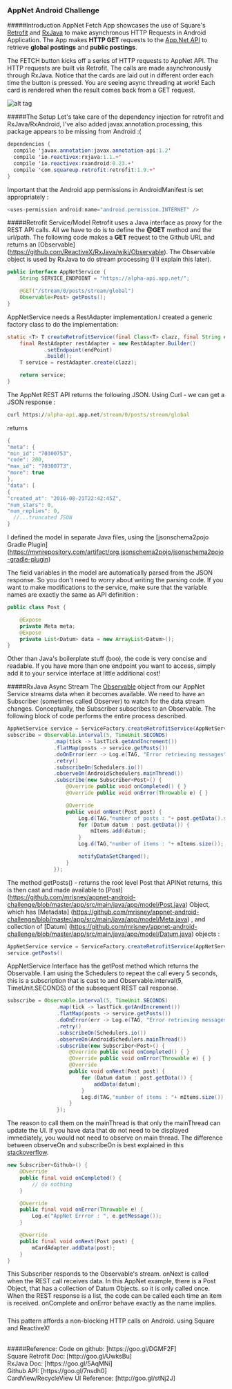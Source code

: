 ### AppNet Android Challenge

#####Introduction
AppNet Fetch App showcases the use of Square's [Retrofit](http://square.github.io/retrofit/) and [RxJava](https://github.com/ReactiveX/RxJava/wiki) to make asynchronous HTTP Requests in Android Application. The App makes **HTTP GET** requests to the [App.Net API](https://alpha-api.app.net/stream/0/posts/stream/global) to retrieve **global postings** and **public postings**.

The FETCH button kicks off a series of HTTP requests to AppNet API. The HTTP requests are built via Retrofit. The calls are made asynchronously through RxJava. Notice that the cards are laid out in different order each time the button is pressed. You are seeing async threading at work! Each card is rendered when the result comes back from a GET request.

![alt tag](http://randomdotnext.com/content/images/2015/05/demo-github-android.gif)

#####The Setup
Let's take care of the dependency injection for retrofit and RxJava/RxAndroid,
I've also added  javax.annotation.processing, this package appears to be missing from Android :(
```java
dependencies {
  compile 'javax.annotation:javax.annotation-api:1.2'
  compile 'io.reactivex:rxjava:1.1.+'
  compile 'io.reactivex:rxandroid:0.23.+'
  compile 'com.squareup.retrofit:retrofit:1.9.+'
}
```

Important that the Android app permissions in AndroidManifest is set appropriately :
```java
<uses-permission android:name="android.permission.INTERNET" />
```

#####Retrofit Service/Model
Retrofit uses a Java interface as proxy for the REST API calls. All we have to do is to define the **@GET** method and the url/path. The following code makes a **GET** request to the Github URL and returns an [Observable] (https://github.com/ReactiveX/RxJava/wiki/Observable). The Observable object is used by RxJava to do stream processing (I'll explain this later).
```java
public interface AppNetService {
    String SERVICE_ENDPOINT = "https://alpha-api.app.net/";

    @GET("/stream/0/posts/stream/global")
    Observable<Post> getPosts();
}
```

AppNetService needs a RestAdapter implementation.I created a generic factory class to do the implementation:
```java
static <T> T createRetrofitService(final Class<T> clazz, final String endPoint) {
    final RestAdapter restAdapter = new RestAdapter.Builder()
            .setEndpoint(endPoint)
            .build();
    T service = restAdapter.create(clazz);

    return service;
}
```

The AppNet REST API returns the following JSON. Using Curl - we can get a JSON response :
```bat 
curl https://alpha-api.app.net/stream/0/posts/stream/global
```
returns 

```java
{
"meta": {
"min_id": "70300753",
"code": 200,
"max_id": "70300773",
"more": true
},
"data": [
{
"created_at": "2016-08-21T22:42:45Z",
"num_stars": 0,
"num_replies": 0,
  //...truncated JSON
}
```
I defined the model in separate Java files, using the [jsonschema2pojo Gradle Plugin] (https://mvnrepository.com/artifact/org.jsonschema2pojo/jsonschema2pojo-gradle-plugin) 

The field variables in the model are automatically parsed from the JSON response. So you don't need to worry about writing the parsing code. If you want to make modifications to the service, make sure that the variable names are exactly the same as API definition :
```java
public class Post {

    @Expose
    private Meta meta;
    @Expose
    private List<Datum> data = new ArrayList<Datum>();
}
```
Other than Java's boilerplate stuff (boo), the code is very concise and readable. If you have more than one endpoint you want to access, simply add it to your service interface at little additional cost!

#####RxJava Async Stream
The [Observable](http://reactivex.io/documentation/observable.html) object from our AppNet Service streams data when it becomes available. We need to have an Subscriber (sometimes called Observer) to watch for the data stream changes. Conceptually, the Subscriber subscribes to an Observable. The following block of code performs the entire process described.

```java
AppNetService service = ServiceFactory.createRetrofitService(AppNetService.class, AppNetService.SERVICE_ENDPOINT);
subscribe = Observable.interval(5, TimeUnit.SECONDS)
               .map(tick -> lastTick.getAndIncrement())
               .flatMap(posts -> service.getPosts())
               .doOnError(err -> Log.e(TAG, "Error retrieving messages" + err))
               .retry()
               .subscribeOn(Schedulers.io())
               .observeOn(AndroidSchedulers.mainThread())
               .subscribe(new Subscriber<Post>() {
                   @Override public void onCompleted() { }
                   @Override public void onError(Throwable e) { }

                   @Override
                   public void onNext(Post post) {
                       Log.d(TAG,"number of posts : "+ post.getData().size());
                       for (Datum datum : post.getData()) {
                           mItems.add(datum);
                       }
                       Log.d(TAG,"number of items : "+ mItems.size());

                       notifyDataSetChanged();
                   }
               });
```
The method getPosts() - returns the root level Post that APINet returns, this is then cast and made available to [Post] (https://github.com/mrisney/appnet-android-challenge/blob/master/app/src/main/java/app/model/Post.java) Object, which has [Metadata] (https://github.com/mrisney/appnet-android-challenge/blob/master/app/src/main/java/app/model/Meta.java) , and collection of [Datum] (https://github.com/mrisney/appnet-android-challenge/blob/master/app/src/main/java/app/model/Datum.java) objects : 
```java
AppNetService service = ServiceFactory.createRetrofitService(AppNetService.class, AppNetService.SERVICE_ENDPOINT);
service.getPosts()
```
AppNetService Interface has the getPost method which returns the Observable. 
I am using the Schedulers to repeat the call every 5 seconds, this is a subscription that is cast to and  Observable.interval(5, TimeUnit.SECONDS) of the subsequent REST call response.

```java
subscribe = Observable.interval(5, TimeUnit.SECONDS)
                .map(tick -> lastTick.getAndIncrement())
                .flatMap(posts -> service.getPosts())
                .doOnError(err -> Log.e(TAG, "Error retrieving messages" + err))
                .retry()
                .subscribeOn(Schedulers.io())
                .observeOn(AndroidSchedulers.mainThread())
                .subscribe(new Subscriber<Post>() {
                    @Override public void onCompleted() { }
                    @Override public void onError(Throwable e) { }
                    @Override
                    public void onNext(Post post) {
                        for (Datum datum : post.getData()) {
                            addData(datum);
                        }
                        Log.d(TAG,"number of items : "+ mItems.size());
                    }
                });
```
The reason to call them on the mainThread is that only the mainThread can update the UI. If you have data that do not need to be displayed immediately, you would not need to observe on main thread. The difference between observeOn and subscribeOn is best explained in this [stackoverflow](http://stackoverflow.com/questions/20451939/observeon-and-subscribeon-where-the-work-is-being-done).

```java
new Subscriber<Github>() {
    @Override
    public final void onCompleted() {
        // do nothing
    }

    @Override
    public final void onError(Throwable e) {
        Log.e("AppNet Errror : ", e.getMessage());
    }

    @Override
    public final void onNext(Post post) {
        mCardAdapter.addData(post);
    }
}
```
This Subscriber responds to the Observable's stream. onNext is called when the REST call receives data. In this AppNet example, there is a Post Object, that has a collection of Datum Objects. so it is only called once. When the REST response is a list, the code can be called each time an item is received. onComplete and onError behave exactly as the name implies.


#####
This pattern affords a non-blocking HTTP calls on Android. using  Square and ReactiveX!

<br>
#####Reference:
Code on github: [https://goo.gl/DGMF2F] <br>
Square Retrofit Doc: [http://goo.gl/UwksBu] <br>
RxJava Doc: [https://goo.gl/5AqMNi] <br>
Github API: [https://goo.gl/7nsdh0] <br>
CardView/RecycleView UI Reference: [http://goo.gl/stNj2J]
